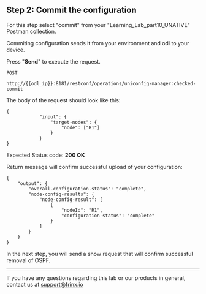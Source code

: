 ## Step 2: Commit the configuration

For this step select "commit" from your "Learning_Lab_part10_UNATIVE" Postman collection.

Commiting configuration sends it from your environment and odl to your device.

Press "**Send**" to execute the request.

```
POST

http://{{odl_ip}}:8181/restconf/operations/uniconfig-manager:checked-commit
```

The body of the request should look like this:

```
{
            "input": {
                "target-nodes": {
                    "node": ["R1"]
                }
            }
}
```

Expected Status code: **200 OK**

Return message will confirm successful upload of your configuration:


```
{
    "output": {
        "overall-configuration-status": "complete",
        "node-config-results": {
            "node-config-result": [
                {
                    "nodeId": "R1",
                    "configuration-status": "complete"
                }
            ]
        }
    }
}
```

In the next step, you will send a show request that will confirm successful removal of OSPF.

---
If you have any questions regarding this lab or our products in general, contact us at [support@frinx.io](mailto:support@frinx.io)